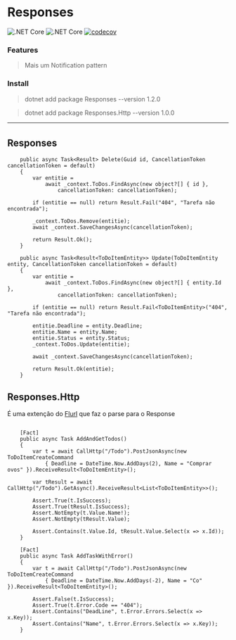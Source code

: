 ﻿# Responses

![.NET Core](https://github.com/slipalison/Responses/workflows/.NET%20Core/badge.svg?event=push)
![.NET Core](https://github.com/slipalison/Responses/workflows/.NET%20Core/badge.svg)
[![codecov](https://codecov.io/gh/slipalison/Responses/branch/master/graph/badge.svg)](https://codecov.io/gh/slipalison/Responses)

### Features
> Mais um Notification pattern 

### Install

> dotnet add package Responses --version 1.2.0

> dotnet add package Responses.Http --version 1.0.0

----

## Responses　

```CSharp
    public async Task<Result> Delete(Guid id, CancellationToken cancellationToken = default)
    {
        var entitie =
            await _context.ToDos.FindAsync(new object?[] { id },
                cancellationToken: cancellationToken);

        if (entitie == null) return Result.Fail("404", "Tarefa não encontrada");

        _context.ToDos.Remove(entitie);
        await _context.SaveChangesAsync(cancellationToken);

        return Result.Ok();
    }

    public async Task<Result<ToDoItemEntity>> Update(ToDoItemEntity entity, CancellationToken cancellationToken = default)
    {
        var entitie =
            await _context.ToDos.FindAsync(new object?[] { entity.Id },
                cancellationToken: cancellationToken);

        if (entitie == null) return Result.Fail<ToDoItemEntity>("404", "Tarefa não encontrada");

        entitie.Deadline = entity.Deadline;
        entitie.Name = entity.Name;
        entitie.Status = entity.Status;
        _context.ToDos.Update(entitie);

        await _context.SaveChangesAsync(cancellationToken);

        return Result.Ok(entitie);
    }
```
## Responses.Http

É uma extenção do [Flurl](https://flurl.dev/) que faz o parse para o Response

```CSharp

    [Fact]
    public async Task AddAndGetTodos()
    {
        var t = await CallHttp("/Todo").PostJsonAsync(new ToDoItemCreateCommand
            { Deadline = DateTime.Now.AddDays(2), Name = "Comprar ovos" }).ReceiveResult<ToDoItemEntity>();

        var tResult = await CallHttp("/Todo").GetAsync().ReceiveResult<List<ToDoItemEntity>>();

        Assert.True(t.IsSuccess);
        Assert.True(tResult.IsSuccess);
        Assert.NotEmpty(t.Value.Name!);
        Assert.NotEmpty(tResult.Value);

        Assert.Contains(t.Value.Id, tResult.Value.Select(x => x.Id));
    }

    [Fact]
    public async Task AddTaskWithError()
    {
        var t = await CallHttp("/Todo").PostJsonAsync(new ToDoItemCreateCommand
            { Deadline = DateTime.Now.AddDays(-2), Name = "Co" }).ReceiveResult<ToDoItemEntity>();

        Assert.False(t.IsSuccess);
        Assert.True(t.Error.Code == "404");
        Assert.Contains("DeadLine", t.Error.Errors.Select(x => x.Key));
        Assert.Contains("Name", t.Error.Errors.Select(x => x.Key));
    }
```